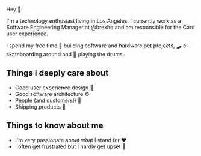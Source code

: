 Hey 👋

I'm a technology enthusiast living in Los Angeles. I currently work as a Software Engineering Manager at @brexhq and am responsible for the Card user experience.


I spend my free time 🔧 building software and hardware pet projects, 🛹 e-skateboarding around and 🥁 playing the drums.

## Things I deeply care about

- Good user experience design 🎨
- Good software architecture ⚙️
- People (and customers!) 👨‍
- Shipping products 🚢 

## Things to know about me

- I'm very passionate about what I stand for ❤️
- I often get frustrated but I hardly get upset 🥳
